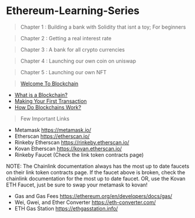 # Ethereum-Learning-Series


> Chapter 1 : Building a bank with Solidity that isnt a toy; For beginners

> Chapter 2 : Getting a real interest rate

> Chapter 3 : A bank for all crypto currencies

> Chapter 4 : Launching our own coin on uniswap

> Chapter 5 : Launching our own NFT





> [Welcome To Blockchain](#lesson-0-welcome-to-blockchain)
  - [What is a Blockchain?](#what-is-a-blockchain)
  - [Making Your First Transaction](#making-your-first-transaction)
  - [How Do Blockchains Work?](#how-do-blockchains-work)


> Few Important Links

* Metamask https://metamask.io/
* Etherscan https://etherscan.io/
* Rinkeby Etherscan https://rinkeby.etherscan.io/
* Kovan Etherscan https://kovan.etherscan.io/
* Rinkeby Faucet (Check the link token contracts page)

NOTE: The Chainlink documentation always has the most up to date faucets on their link token contracts page. If the faucet above is broken, check the chainlink documentation for the most up to date faucet.
OR, use the Kovan ETH Faucet, just be sure to swap your metamask to kovan!

* Gas and Gas Fees https://ethereum.org/en/developers/docs/gas/
* Wei, Gwei, and Ether Converter https://eth-converter.com/
* ETH Gas Station https://ethgasstation.info/

